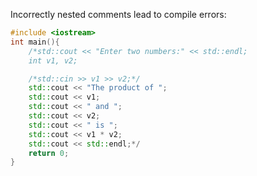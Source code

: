 Incorrectly nested comments lead to compile errors:
```cpp
#include <iostream>
int main(){
	/*std::cout << "Enter two numbers:" << std::endl;
	int v1, v2;

	/*std::cin >> v1 >> v2;*/
	std::cout << "The product of ";
	std::cout << v1;
	std::cout << " and ";
	std::cout << v2;
	std::cout << " is ";
	std::cout << v1 * v2;
	std::cout << std::endl;*/
	return 0;
}
```